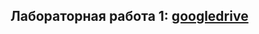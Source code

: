 ## Лабораторная работа 1: [googledrive](hhttps://drive.google.com/file/d/1XHQEd9QJqElNRxCyQ9rvi9-pc04yKyZr/view?usp=sharing)
